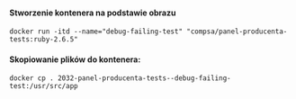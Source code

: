 #### Stworzenie kontenera na podstawie obrazu
```
docker run -itd --name="debug-failing-test" "compsa/panel-producenta-tests:ruby-2.6.5"
```

#### Skopiowanie plików do kontenera:
```
docker cp . 2032-panel-producenta-tests--debug-failing-test:/usr/src/app
```

